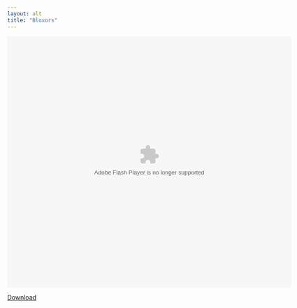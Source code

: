 ```yaml
---
layout: alt
title: "Bloxors"
---
```


<object width="100" height="100">
    <embed src="bloxors.swf" flashvars="" base="" quality="high" allowscriptaccess="always" allowfullscreen="true" bgcolor="" wmode="window" width="650" height="575" type="application/x-shockwave-flash" pluginspage="http://www.macromedia.com/go/getflashplayer">
</object>

<br>

<a href="bloxors.swf" download class="btn btn-secondary">Download</a>